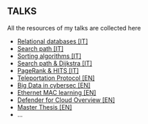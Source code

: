 ## TALKS
All the resources of my talks are collected here

- [Relational databases [IT]](https://github.com/mariocuomo/talks/tree/main/Relational%20databases%20%5BIT%5D)
- [Search path [IT]](https://github.com/mariocuomo/talks/tree/main/Search%20path%20%5BIT%5D)
- [Sorting algorithms [IT]](https://github.com/mariocuomo/talks/tree/main/Sorting%20algorithms%20%5BIT%5D)
- [Search path & Dijkstra [IT]](https://github.com/mariocuomo/talks/tree/main/Search%20path%20%26%20Dijkstra%20%5BIT%5D)
- [PageRank & HITS [IT]](https://github.com/mariocuomo/talks/tree/main/PageRank%20%26%20HITS%20%5BIT%5D)
- [Teleportation Protocol [EN]](https://github.com/mariocuomo/talks/tree/main/Teleportation%20Protocol%20%5BEN%5D)
- [Big Data in cybersec [EN]](https://github.com/mariocuomo/talks/tree/main/Big%20Data%20in%20cybersec%20%5BEN%5D)
- [Ethernet MAC learning [EN]](https://github.com/mariocuomo/talks/tree/main/Ethernet%20MAC%20learning%20%5BEN%5D)
- [Defender for Cloud Overview [EN]](https://github.com/mariocuomo/talks/tree/main/Defender%20for%20Cloud%20Overview%20%5BEN%5D)
- [Master Thesis [EN]](https://github.com/mariocuomo/talks/tree/main/Master%20thesis%20%5BEN%5D)
- ...
